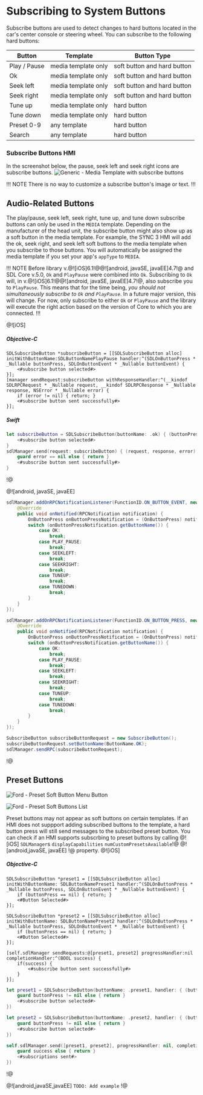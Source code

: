 # Subscribing to System Buttons
Subscribe buttons are used to detect changes to hard buttons located in the car's center console or steering wheel. You can subscribe to the following hard buttons:

| Button  | Template | Button Type |
| ------------- | ------------- | ------------- |
| Play / Pause | media template only | soft button and hard button |
| Ok | media template only | soft button and hard button |
| Seek left | media template only | soft button and hard button |
| Seek right | media template only | soft button and hard button |
| Tune up | media template only | hard button |
| Tune down | media template only | hard button |
| Preset 0-9 | any template | hard button |
| Search | any template | hard button |

### Subscribe Buttons HMI
In the screenshot below, the pause, seek left and seek right icons are subscribe buttons.
![Generic - Media Template with subscribe buttons](assets/Generic_template_media_light.png)

!!! NOTE
There is no way to customize a subscribe button's image or text.
!!!

## Audio-Related Buttons
The play/pause, seek left, seek right, tune up, and tune down subscribe buttons can only be used in the `MEDIA` template. Depending on the manufacturer of the head unit, the subscribe button might also show up as a soft button in the media template. For example, the SYNC 3 HMI will add the ok, seek right, and seek left soft buttons to the media template when you subscribe to those buttons. You will automatically be assigned the media template if you set your app's `appType` to `MEDIA`.

!!! NOTE
Before library v.@![iOS]6.1!@@![android, javaSE, javaEE]4.7!@ and SDL Core v.5.0, `Ok` and `PlayPause` were combined into `Ok`. Subscribing to `Ok` will, in v.@![iOS]6.1!@@![android, javaSE, javaEE]4.7!@, also subscribe you to `PlayPause`. This means that for the time being, *you should not simultaneously subscribe to `Ok` and `PlayPause`*. In a future major version, this will change. For now, only subscribe to either `Ok` or `PlayPause` and the library will execute the right action based on the version of Core to which you are connected.
!!!

@![iOS]
##### Objective-C
```objc
SDLSubscribeButton *subscribeButton = [[SDLSubscribeButton alloc] initWithButtonName:SDLButtonNamePlayPause handler:^(SDLOnButtonPress * _Nullable buttonPress, SDLOnButtonEvent * _Nullable buttonEvent) {
    <#subscribe button selected#>
}];
[manager sendRequest:subscribeButton withResponseHandler:^(__kindof SDLRPCRequest * _Nullable request, __kindof SDLRPCResponse * _Nullable response, NSError * _Nullable error) {
    if (error != nil) { return; }
    <#subscribe button sent successfully#>
}];
```

##### Swift
```swift
let subscribeButton = SDLSubscribeButton(buttonName: .ok) { (buttonPress, buttonEvent) in
    <#subscribe button selected#>
}
sdlManager.send(request: subscribeButton) { (request, response, error) in
    guard error == nil else { return }
    <#subscribe button sent successfully#>
}
```
!@

@![android, javaSE, javaEE]
```java
sdlManager.addOnRPCNotificationListener(FunctionID.ON_BUTTON_EVENT, new OnRPCNotificationListener() {
    @Override
    public void onNotified(RPCNotification notification) {
        OnButtonPress onButtonPressNotification = (OnButtonPress) notification;
        switch (onButtonPressNotification.getButtonName()) {
            case OK:
                break;
            case PLAY_PAUSE:
                break;
            case SEEKLEFT:
                break;
            case SEEKRIGHT:
                break;
            case TUNEUP:
                break;
            case TUNEDOWN:
                break;
        }
    }
});

sdlManager.addOnRPCNotificationListener(FunctionID.ON_BUTTON_PRESS, new OnRPCNotificationListener() {
    @Override
    public void onNotified(RPCNotification notification) {
        OnButtonPress onButtonPressNotification = (OnButtonPress) notification;
        switch (onButtonPressNotification.getButtonName()) {
            case OK:
                break;
            case PLAY_PAUSE:
                break;
            case SEEKLEFT:
                break;
            case SEEKRIGHT:
                break;
            case TUNEUP:
                break;
            case TUNEDOWN:
                break;
        }
    }
});

SubscribeButton subscribeButtonRequest = new SubscribeButton();
subscribeButtonRequest.setButtonName(ButtonName.OK);
sdlManager.sendRPC(subscribeButtonRequest);
```
!@


## Preset Buttons

![Ford - Preset Soft Button Menu Button](assets/ford_sync_presetMenu.png)

![Ford - Preset Soft Buttons List](assets/ford_sync_presetOptions.png)

Preset buttons may not appear as soft buttons on certain templates. If an HMI does not suppport adding subscribed buttons to the template, a hard button press will still send messages to the subscribed preset button. You can check if an HMI supports subscrbing to preset buttons by calling  @![iOS] `SDLManager`s   `displayCapabilities` `numCustomPresetsAvailable`!@ @![android,javaSE, javaEE] !@ property.
@![iOS]
##### Objective-C
```objc
SDLSubscribeButton *preset1 = [[SDLSubscribeButton alloc] initWithButtonName: SDLButtonNamePreset1 handler:^(SDLOnButtonPress * _Nullable buttonPress, SDLOnButtonEvent * _Nullable buttonEvent) {
    if (buttonPress == nil) { return; }
    <#Button Selected#>
}];

SDLSubscribeButton *preset2 = [[SDLSubscribeButton alloc] initWithButtonName: SDLButtonNamePreset2 handler:^(SDLOnButtonPress * _Nullable buttonPress, SDLOnButtonEvent * _Nullable buttonEvent) {
    if (buttonPress == nil) { return; }
    <#Button Selected#>
}];

[self.sdlManager sendRequests:@[preset1, preset2] progressHandler:nil completionHandler:^(BOOL success) {
    if(success) {
        <#subscribe button sent successfully#>
    }
}];
```
```swift
let preset1 = SDLSubscribeButton(buttonName: .preset1, handler: { (buttonPress, buttonEvent) in
    guard buttonPress != nil else { return }
    <#subscribe button selected#>
})

let preset2 = SDLSubscribeButton(buttonName: .preset2, handler: { (buttonPress, buttonEvent) in
    guard buttonPress != nil else { return }
    <#subscribe button selected#>
})

self.sdlManager.send([preset1, preset2], progressHandler: nil, completionHandler: { (success) in
    guard success else { return }
    <#subscriptions sent#>
})
```
!@

@![android,javaSE,javaEE]
```TODO: Add example```
!@



